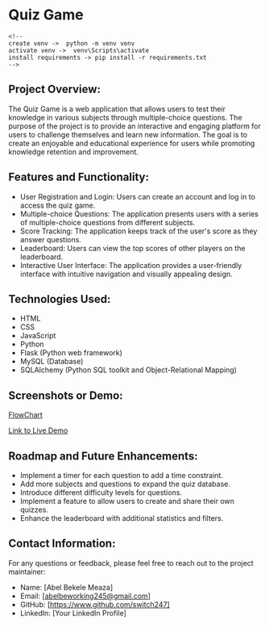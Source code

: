 # Quiz Game
    <!-- 
    create venv ->  python -m venv venv
    activate venv ->  venv\Scripts\activate
    install requirements -> pip install -r requirements.txt 
    -->

## Project Overview:
The Quiz Game is a web application that allows users to test their knowledge in various subjects through multiple-choice questions. The purpose of the project is to provide an interactive and engaging platform for users to challenge themselves and learn new information. The goal is to create an enjoyable and educational experience for users while promoting knowledge retention and improvement.

## Features and Functionality:
- User Registration and Login: Users can create an account and log in to access the quiz game.
- Multiple-choice Questions: The application presents users with a series of multiple-choice questions from different subjects.
- Score Tracking: The application keeps track of the user's score as they answer questions.
- Leaderboard: Users can view the top scores of other players on the leaderboard.
- Interactive User Interface: The application provides a user-friendly interface with intuitive navigation and visually appealing design.

## Technologies Used:
- HTML
- CSS
- JavaScript
- Python
- Flask (Python web framework)
- MySQL (Database)
- SQLAlchemy (Python SQL toolkit and Object-Relational Mapping)

## Screenshots or Demo:
[FlowChart](https://lucid.app/lucidchart/e84b8632-8efd-485a-a98d-5ef0178719dc/edit?viewport_loc=-976%2C-60%2C3601%2C1601%2C0_0&invitationId=inv_f44c8728-b121-44a3-8b43-52883079d562)

[Link to Live Demo](https://www.example.com)

## Roadmap and Future Enhancements:
- Implement a timer for each question to add a time constraint.
- Add more subjects and questions to expand the quiz database.
- Introduce different difficulty levels for questions.
- Implement a feature to allow users to create and share their own quizzes.
- Enhance the leaderboard with additional statistics and filters.

## Contact Information:
For any questions or feedback, please feel free to reach out to the project maintainer:
- Name: [Abel Bekele Meaza]
- Email: [abelbeworking245@gmail.com]
- GitHub: [https://www.github.com/switch247]
- LinkedIn: [Your LinkedIn Profile]
